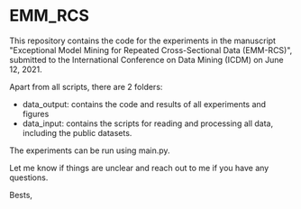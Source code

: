 # EMM_RCS

This repository contains the code for the experiments in the manuscript "Exceptional Model Mining for Repeated Cross-Sectional Data (EMM-RCS)", submitted to the International Conference on Data Mining (ICDM) on June 12, 2021. 

Apart from all scripts, there are 2 folders:

- data_output: contains the code and results of all experiments and figures
- data_input: contains the scripts for reading and processing all data, including the public datasets.

The experiments can be run using main.py. 

Let me know if things are unclear and reach out to me if you have any questions.

Bests,
